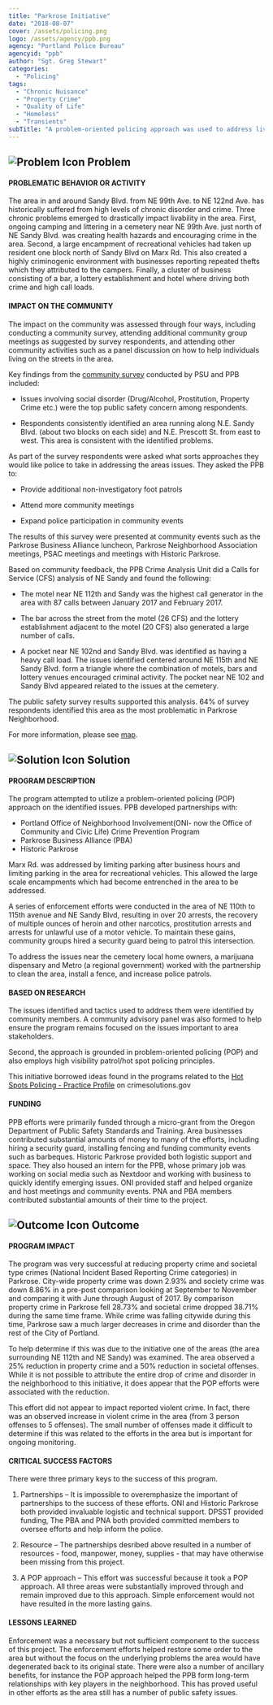 ```yaml
---
title: "Parkrose Initiative"
date: "2018-08-07"
cover: /assets/policing.png
logo: /assets/agency/ppb.png
agency: "Portland Police Bureau"
agencyid: "ppb"
author: "Sgt. Greg Stewart"
categories:
  - "Policing"
tags:
  - "Chronic Nuisance"
  - "Property Crime"
  - "Quality of Life"
  - "Homeless"
  - "Transients"
subTitle: "A problem-oriented policing approach was used to address livability issues, including camping and businesses that contributed to crime and high call loads."
---
```


## ![Problem Icon](https://github.com/google/material-design-icons/raw/master/alert/1x_web/ic_error_outline_black_48dp.png "Problem") Problem

#### PROBLEMATIC BEHAVIOR OR ACTIVITY

The area in and around Sandy Blvd. from NE 99th Ave. to NE 122nd Ave. has historically suffered from high levels of chronic disorder and crime. Three chronic problems emerged to drastically impact livability in the area. First, ongoing camping and littering in a cemetery near NE 99th Ave. just north of NE Sandy Blvd. was creating health hazards and encouraging crime in the area. Second, a large encampment of recreational vehicles had taken up resident one block north of Sandy Blvd on Marx Rd. This also created a highly criminogenic environment with businesses reporting repeated thefts which they attributed to the campers. Finally, a cluster of business consisting of a bar, a lottery establishment and hotel where driving both crime and high call loads.

#### IMPACT ON THE COMMUNITY

The impact on the community was assessed through four ways, including conducting a community survey, attending additional community group meetings as suggested by survey respondents, and attending other community activities such as a panel discussion on how to help individuals living on the streets in the area.

Key findings from the [community survey](./parkrose-survey.pdf) conducted by PSU and PPB included:

* Issues involving social disorder (Drug/Alcohol, Prostitution, Property Crime etc.) were the top public safety concern among respondents.

* Respondents consistently identified an area running along N.E. Sandy Blvd. (about two blocks on each side) and N.E. Prescott St. from east to west. This area is consistent with the identified problems.

As part of the survey respondents were asked what sorts approaches they would like police to take in addressing the areas issues.
They asked the PPB to:

* Provide additional non-investigatory foot patrols

* Attend more community meetings

* Expand police participation in community events

The results of this survey were presented at community events such as the Parkrose Business Alliance luncheon, Parkrose Neighborhood Association meetings, PSAC meetings and meetings with Historic Parkrose.

Based on community feedback, the PPB Crime Analysis Unit did a Calls for Service (CFS) analysis of NE Sandy and found the following:

* The motel near NE 112th and Sandy was the highest call generator in the area with 87 calls between January 2017 and February 2017.

* The bar across the street from the motel (26 CFS) and the lottery establishment adjacent to the motel (20 CFS) also generated a large number of calls.

* A pocket near NE 102nd and Sandy Blvd. was identified as having a heavy call load. The issues identified centered around NE 115th and NE Sandy Blvd. form a triangle where the combination of motels, bars and lottery venues encouraged criminal activity. The pocket near NE 102 and Sandy Blvd appeared related to the issues at the cemetery.

The public safety survey results supported this analysis. 64% of survey respondents identified this area as the most problematic in Parkrose Neighborhood.

For more information, please see [map](./Parkrose-map.pdf).

## ![Solution Icon](https://github.com/google/material-design-icons/raw/master/action/1x_web/ic_lightbulb_outline_black_48dp.png "Solution") Solution

#### PROGRAM DESCRIPTION

The program attempted to utilize a problem-oriented policing (POP) approach on the identified issues. PPB developed partnerships with:
* Portland Office of Neighborhood Involvement(ONI- now the Office of Community and Civic Life) Crime Prevention Program
* Parkrose Business Alliance (PBA)
* Historic Parkrose

Marx Rd. was addressed by limiting parking after business hours and limiting parking in the area for recreational vehicles. This allowed the large scale encampments which had become entrenched in the area to be addressed.

A series of enforcement efforts were conducted in the area of NE 110th to 115th avenue and NE Sandy Blvd, resulting in over 20 arrests, the recovery of multiple ounces of heroin and other narcotics, prostitution arrests and arrests for unlawful use of a motor vehicle. To maintain these gains, community groups hired a security guard being to patrol this intersection.

To address the issues near the cemetery local home owners, a marijuana dispensary and Metro (a regional government) worked with the partnership to clean the area, install a fence, and increase police patrols.

#### BASED ON RESEARCH

The issues identified and tactics used to address them were identified by community members. A community advisory panel was also formed to help ensure the program remains focused on the issues important to area stakeholders.

Second, the approach is grounded in problem-oriented policing (POP) and also employs high visibility patrol/hot spot policing principles.

This initiative borrowed ideas found in the programs related to the [Hot Spots Policing - Practice Profile](https://www.crimesolutions.gov/PracticeDetails.aspx?ID=8) on crimesolutions.gov

#### FUNDING

PPB efforts were primarily funded through a micro-grant from the Oregon Department of Public Safety Standards and Training. Area businesses contributed substantial amounts of money to many of the efforts, including hiring a security guard, installing fencing and funding community events such as barbeques. Historic Parkrose provided both logistic support and space. They also housed an intern for the PPB, whose primary job was working on social media such as Nextdoor and working with business to quickly identify emerging issues. ONI provided staff and helped organize and host meetings and community events. PNA and PBA members contributed substantial amounts of their time to the project.

## ![Outcome Icon](https://github.com/google/material-design-icons/raw/master/action/1x_web/ic_view_list_black_48dp.png "Outcome") Outcome

#### PROGRAM IMPACT

The program was very successful at reducing property crime and societal type crimes (National Incident Based Reporting Crime categories) in Parkrose. City-wide property crime was down 2.93% and society crime was down 8.86% in a pre-post comparison looking at September to November and comparing it with June through August of 2017. By comparison property crime in Parkrose fell 28.73% and societal crime dropped 38.71% during the same time frame. While crime was falling citywide during this time, Parkrose saw a much larger decreases in crime and disorder than the rest of the City of Portland.

To help determine if this was due to the initiative one of the areas (the area surrounding NE 112th and NE Sandy) was examined. The area observed a 25% reduction in property crime and a 50% reduction in societal offenses. While it is not possible to attribute the entire drop of crime and disorder in the neighborhood to this initiative, it does appear that the POP efforts were associated with the reduction.

This effort did not appear to impact reported violent crime. In fact, there was an observed increase in violent crime in the area (from 3 person offenses to 5 offenses). The small number of offenses made it difficult to determine if this was related to the efforts in the area but is important for ongoing monitoring.

#### CRITICAL SUCCESS FACTORS

There were three primary keys to the success of this program.

1. Partnerships – It is impossible to overemphasize the important of partnerships to the success of these efforts. ONI and Historic Parkrose both provided invaluable logistic and technical support. DPSST provided funding, The PBA and PNA both provided committed members to oversee efforts and help inform the police.

2. Resource – The partnerships desribed above resulted in a number of resources - food, manpower, money, supplies - that may have otherwise been missing from this project.

3. A POP approach – This effort was successful because it took a POP approach. All three areas were substantially improved through and remain improved due to this approach. Simple enforcement would not have resulted in the more lasting gains.

#### LESSONS LEARNED

Enforcement was a necessary but not sufficient component to the success of this project. The enforcement efforts helped restore some order to the area but without the focus on the underlying problems the area would have degenerated back to its original state. There were also a number of ancillary benefits, for instance the POP approach helped the PPB form long-term relationships with key players in the neighborhood. This has proved useful in other efforts as the area still has a number of public safety issues.
